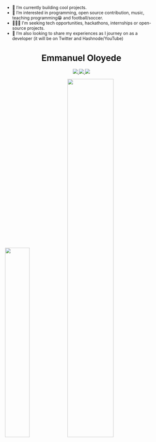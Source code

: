 - 🌱 I’m currently building cool projects.
- 👀 I’m interested in programming, open source contribution, music, teaching programming😁 and football/soccer.
- 👨🏽‍💻 I'm seeking tech opportunities, hackathons, internships or open-source projects.
- 💞️ I’m also looking to share my experiences as I journey on as a developer (it will be on Twitter and Hashnode/YouTube)

<h1 align="center" > Emmanuel Oloyede </h1>
<p align="center">

  <a href="https://twitter.com/iTechEmmy" target="_blank">
    <img src="https://img.shields.io/badge/twitter-%231DA1F2.svg?&style=for-the-badge&logo=twitter&logoColor=white" />
  </a>
  
  <a href="https://www.linkedin.com/in/oloyede-emmanuel/" target="_blank">
    <img src="https://img.shields.io/badge/linkedin-%230077B5.svg?&style=for-the-badge&logo=linkedin&logoColor=white" />
  </a>
  
   <a href="https://www.youtube.com/@techemmy" target="_blank">
    <img src="https://img.shields.io/badge/YouTube-%23FF0000.svg?style=for-the-badge&logo=YouTube&logoColor=white" />
  </a>
</p>
<p>
  <img width="40%" src="https://stats.quine.sh/techemmy/github?theme=light)](https://quine.sh?utm_source=widgets&utm_campaign=techemmy"/>
  <img width="55%" src="https://stats.quine.sh/techemmy/languages-over-time?theme=dark)](https://quine.sh?utm_source=widgets&utm_campaign=techemmy" />
</p>

<!---
techemmy/techemmy is a ✨ special ✨ repository because its `README.md` (this file) appears on your GitHub profile.
You can click the Preview link to take a look at your changes.
--->
